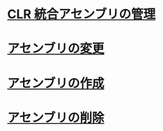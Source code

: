 # [CLR 統合アセンブリの管理](managing-clr-integration-assemblies.md)
# [アセンブリの変更](altering-an-assembly.md)
# [アセンブリの作成](creating-an-assembly.md)
# [アセンブリの削除](dropping-an-assembly.md)
